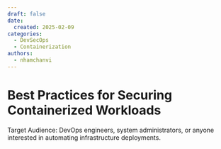 ```yaml
---
draft: false
date:
  created: 2025-02-09
categories:
  - DevSecOps
  - Containerization
authors:
  - nhamchanvi
---
```


# Best Practices for Securing Containerized Workloads

Target Audience: DevOps engineers, system administrators, or anyone interested in automating infrastructure deployments.

<!-- more -->


